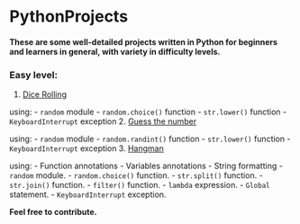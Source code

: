 # PythonProjects
#### These are some well-detailed projects written in Python for beginners and learners in general, with variety in difficulty levels.
### Easy level:
1. [Dice Rolling](easy/dice)
  
  using:
    - `random` module
    - `random.choice()` function
    - `str.lower()` function
    - `KeyboardInterrupt` exception
2. [Guess the number](easy/guess-the-number)
  
  using:
    - `random` module
    - `random.randint()` function
    - `str.lower()` function
    - `KeyboardInterrupt` exception
3. [Hangman](easy/hangman)
  
  using:
    - Function annotations
    - Variables annotations
    - String formatting
    - `random` module.
    - `random.choice()` function.
    - `str.split()` function.
    - `str.join()` function.
    - `filter()` function.
    - `lambda` expression.
    - `Global` statement.
    - `KeyboardInterrupt` exception.

**Feel free to contribute.**
